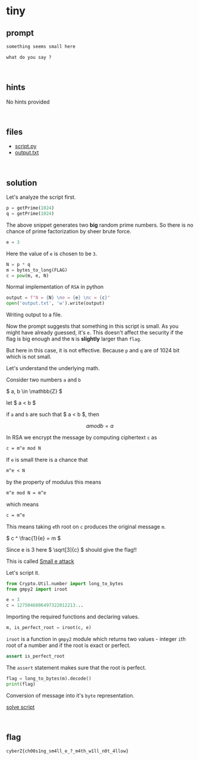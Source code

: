 # tiny

## prompt

```md
something seems small here

what do you say ?
```

<br>

## hints
No hints provided

<br>

## files

- [script.py](./assets/script.py)
- [output.txt](./assets/output.txt)

<br>

## solution

Let's analyze the script first.

```py
p = getPrime(1024)
q = getPrime(1024)
```

The above snippet generates two **big** random prime numbers. So there is no chance of prime factorization by sheer brute force.

```py
e = 3
```

Here the value of `e` is chosen to be `3`.

```py
N = p * q
m = bytes_to_long(FLAG)
c = pow(m, e, N)
```

Normal implementation of `RSA` in python 

```py
output = f"N = {N} \ne = {e} \nc = {c}"
open('output.txt', 'w').write(output)
```

Writing output to a file.

Now the prompt suggests that something in this script is small. As you might have already guessed, it's `e`. This doesn't affect the security if the flag is big enough and the `N` is **slightly** larger than `flag`.

But here in this case, it is not effective. Because `p` and `q` are of 1024 bit which is not small.

Let's understand the underlying math.

Consider two numbers `a` and `b`

$ a, b \in \mathbb{Z} $

let $ a < b $

if `a` and `b` are such that $ a < b $, then 

```math
a mod b = a
```

In RSA we encrypt the message by computing ciphertext `c` as

```tex
c = m^e mod N
```

If `e` is small there is a chance that

```tex
m^e < N
```

by the property of modulus this means

```tex
m^e mod N = m^e
```

which means

```tex
c = m^e
```

This means taking `e`th root on `c` produces the original message `m`.

$ c ^ \frac{1}{e} = m $

Since e is 3 here $ \sqrt[3]{c} $ should give the flag!!

This is called [Small e attack](q)

Let's script it.

```py
from Crypto.Util.number import long_to_bytes
from gmpy2 import iroot

e = 3
c = 1275046806497322012213...
```

Importing the required functions and declaring values.

```py
m, is_perfect_root = iroot(c, e)
```

`iroot` is a function in `gmpy2` module which returns two values - integer `i`th root of a number and if the root is exact or perfect.

```py
assert is_perfect_root
```

The `assert` statement makes sure that the root is perfect.

```py
flag = long_to_bytes(m).decode()
print(flag)
```

Conversion of message into it's `byte` representation.

[solve script](./assets/sol.py)

<br>

## flag
```txt
cyberZ{ch00s1ng_sm4ll_e_?_m4th_w1ll_n0t_4llow}
```